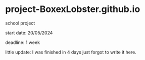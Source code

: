 # project-BoxexLobster.github.io
school project

start date: 20/05/2024

deadline: 1 week


little update: I was finished in 4 days just forgot to write it here.
